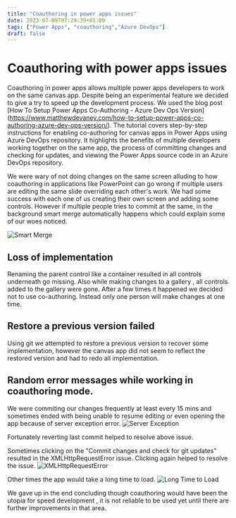 ```yaml
---
title: "Coauthoring in power apps issues"
date: 2023-07-09T07:29:39+01:00
tags: ["Power Apps", "coauthoring","Azure DevOps"]
draft: false
---
```


# Coauthoring with power apps issues

Coauthoring in power apps allows multiple power apps developers to work on the same canvas app. Despite being an experimental feature we decided to give a try to speed up the development process. We used the blog post [How To Setup Power Apps Co-Authoring - Azure Dev Ops Version] (https://www.matthewdevaney.com/how-to-setup-power-apps-co-authoring-azure-dev-ops-version/). The tutorial covers step-by-step instructions for enabling co-authoring for canvas apps in Power Apps using Azure DevOps repository. It highlights the benefits of multiple developers working together on the same app, the process of committing changes and checking for updates, and viewing the Power Apps source code in an Azure DevOps repository. 

We were wary of not doing changes on the same screen alluding to how coauthoring in applications like PowerPoint can go wrong if multiple users are editing the same slide overriding each other's work. We had some success with each one of us creating their own screen and adding some controls. However if multiple people tries to commit at the same, in the background smart merge automatically happens which could explain some of our woes noticed. 

![Smart Merge](../images/coauthoring-canvasapps/SmartMerge.png)

## Loss of implementation 
Renaming the parent control like a container resulted in all controls underneath go missing. Also while making changes to a gallery , all controls added to the gallery were gone. After a few times it happened we decided not to use co-authoring. Instead only one person will make changes at one time.

## Restore a previous version failed
Using git we attempted to restore a previous version to recover some implementation, however the canvas app did not seem to reflect the restored version and had to redo all implementation.

## Random error messages while working in coauthoring mode.
We were commiting our changes frequently at least every 15 mins and sometimes ended with being unable to resume editing or even opening the app because of server exception error. 
![Server Exception](../images/coauthoring-canvasapps/ServerException.png)

Fortunately reverting last commit helped to resolve above issue.

Sometimes clicking on the "Commit changes and check for git updates" resulted in the XMLHttpRequestError issue. Clicking again helped to resolve the issue.
![XMLHttpRequestError](../images/coauthoring-canvasapps/XMLHttpRequestError.png)

Other times the app would take a long time to load.
![Long Time to Load](../images/coauthoring-canvasapps/LongTimeToLoad.png)

We gave up in the end concluding though coauthoring would have been the utopia for speed development , it is not reliable to be used yet until there are further improvements in that area.
